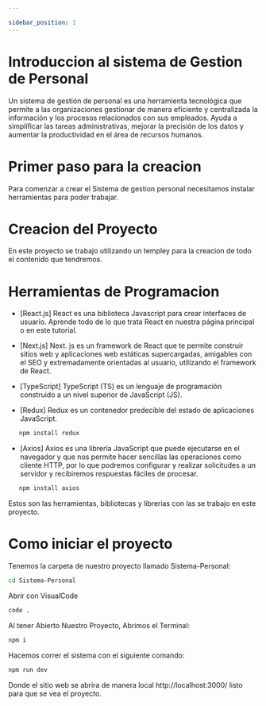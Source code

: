 ```yaml
---

sidebar_position: 1
---
```


# Introduccion al sistema de Gestion de Personal

Un sistema de gestión de personal es una herramienta tecnológica que permite a las organizaciones gestionar de manera eficiente y centralizada la información y los procesos relacionados con sus empleados. Ayuda a simplificar las tareas administrativas, mejorar la precisión de los datos y aumentar la productividad en el área de recursos humanos.

# Primer paso para la creacion

Para comenzar a crear el Sistema de gestion personal necesitamos instalar herramientas para poder trabajar.

# Creacion del Proyecto

En este proyecto se trabajo utilizando un templey para la creacion de todo el contenido que tendremos.

# Herramientas de Programacion

- [React.js] React es una biblioteca Javascript para crear interfaces de usuario. Aprende todo de lo que trata React en nuestra página principal o en este tutorial.

- [Next.js] Next. js es un framework de React que te permite construir sitios web y aplicaciones web estáticas supercargadas, amigables con el SEO y extremadamente orientadas al usuario, utilizando el framework de React.

- [TypeScript] TypeScript (TS) es un lenguaje de programación construido a un nivel superior de JavaScript (JS).

- [Redux] Redux es un contenedor predecible del estado de aplicaciones JavaScript.

```bash
   npm install redux
```

- [Axios] Axios es una librería JavaScript que puede ejecutarse en el navegador y que nos permite hacer sencillas las operaciones como cliente HTTP, por lo que podremos configurar y realizar solicitudes a un servidor y recibiremos respuestas fáciles de procesar. 
```bash
   npm install axios
```
Estos son las herramientas, bibliotecas y librerias con las se trabajo en este proyecto.

# Como iniciar el proyecto

Tenemos la carpeta de nuestro proyecto llamado Sistema-Personal:

```bash
cd Sistema-Personal
```
Abrir con VisualCode
```bash
code .
```
Al tener Abierto Nuestro Proyecto, Abrimos el Terminal:
```bash
npm i
```
Hacemos correr el sistema con el siguiente comando:
```bash
npm run dev
```
Donde el sitio web se abrira de manera local http://localhost:3000/ listo para que se vea el proyecto.


